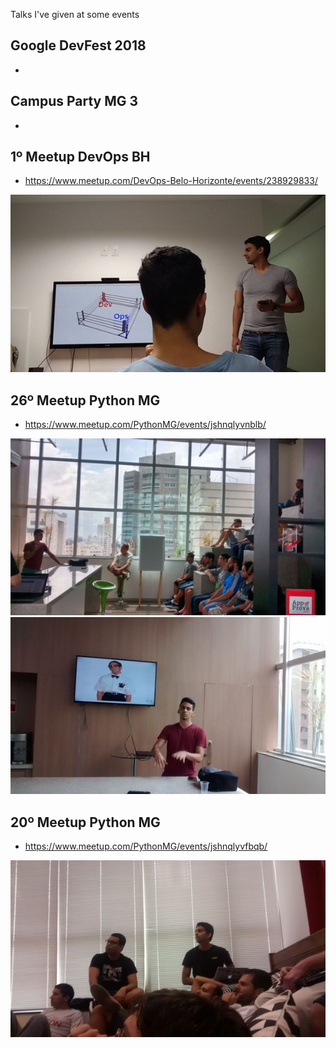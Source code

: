 Talks I've given at some events

## Google DevFest 2018
* 

## Campus Party MG 3
*

## 1º Meetup DevOps BH
* https://www.meetup.com/DevOps-Belo-Horizonte/events/238929833/

![](/img/1_meetup_devops_bh.jpeg "1º Meetup DevOps BH")

## 26º Meetup Python MG
* https://www.meetup.com/PythonMG/events/jshnqlyvnblb/

![](/img/26_meetup_python_mg_photo_1.jpeg "26º Meetup Python BH")
![](/img/26_meetup_python_mg_photo_2.jpeg "26º Meetup Python BH")

## 20º Meetup Python MG
* https://www.meetup.com/PythonMG/events/jshnqlyvfbqb/

![](/img/20_meetup_python_mg_photo_1.jpeg "20º Meetup Python BH")